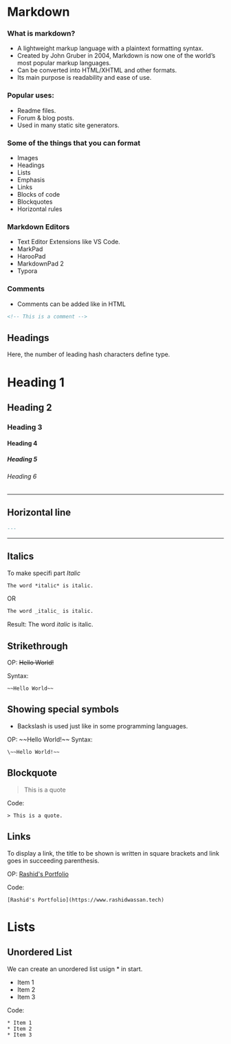 # Markdown

### What is markdown?
- A lightweight markup language with a plaintext formatting syntax.
- Created by John Gruber in 2004, Markdown is now one of the world’s most popular markup languages.
- Can be converted into HTML/XHTML and other formats.
- Its main purpose is readability and ease of use.

### Popular uses:
- Readme files.
- Forum & blog posts.
- Used in many static site generators.

### Some of the things that you can format
- Images
- Headings
- Lists
- Emphasis
- Links
- Blocks of code
- Blockquotes
- Horizontal rules

### Markdown Editors
- Text Editor Extensions like VS Code.
- MarkPad
- HarooPad
- MarkdownPad 2
- Typora

### Comments
- Comments can be added like in HTML
<!-- This is a comment -->
``` markdown
<!-- This is a comment -->
```

## Headings
Here, the number of leading hash characters define type.
# Heading 1
## Heading 2
### Heading 3
#### Heading 4
##### Heading 5
###### Heading 6
---

## Horizontal line
``` markdown
---
```
---
## Italics
To make specifi part *Italic*
``` markdown
The word *italic* is italic.
```
OR
``` markdown
The word _italic_ is italic.
```
Result: The word *italic* is italic.

## Strikethrough
OP: ~~Hello World!~~

Syntax:
```
~~Hello World~~
```

## Showing special symbols
- Backslash is used just like in some programming languages.

OP: \~~Hello World!~~
Syntax:
```
\~~Hello World!~~
```

## Blockquote
> This is a quote

Code:
```
> This is a quote.
```

## Links
To display a link, the title to be shown is written in square brackets and link goes in succeeding parenthesis.

OP: [Rashid's Portfolio](https://www.rashidwassan.tech)

Code:
```
[Rashid's Portfolio](https://www.rashidwassan.tech)
```

# Lists
## Unordered List
We can create an unordered list usign * in start.
* Item 1
* Item 2
* Item 3

Code:
```
* Item 1
* Item 2
* Item 3

```